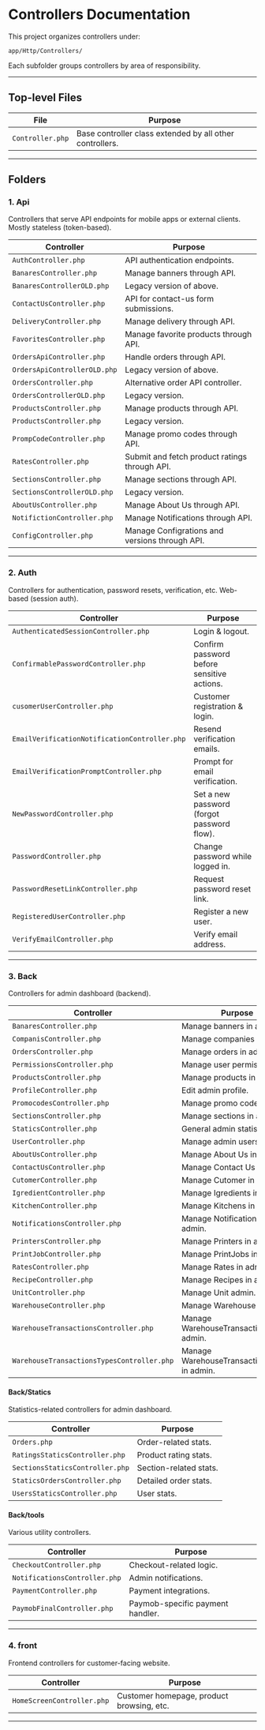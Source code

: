 

# Controllers Documentation

This project organizes controllers under:

```
app/Http/Controllers/
```

Each subfolder groups controllers by area of responsibility.

---

## Top-level Files

| File             | Purpose                                                  |
| ---------------- | -------------------------------------------------------- |
| `Controller.php` | Base controller class extended by all other controllers. |

---

## Folders

### 1. **Api**

Controllers that serve API endpoints for mobile apps or external clients.
Mostly stateless (token-based).

| Controller                   | Purpose                                       |
| ---------------------------- | --------------------------------------------- |
| `AuthController.php`         | API authentication endpoints.                 |
| `BanaresController.php`      | Manage banners through API.                   |
| `BanaresControllerOLD.php`   | Legacy version of above.                      |
| `ContactUsController.php`    | API for contact-us form submissions.          |
| `DeliveryController.php`     | Manage delivery through API.                  |
| `FavoritesController.php`    | Manage favorite products through API.         |
| `OrdersApiController.php`    | Handle orders through API.                    |
| `OrdersApiControllerOLD.php` | Legacy version of above.                      |
| `OrdersController.php`       | Alternative order API controller.             |
| `OrdersControllerOLD.php`    | Legacy version.                               |
| `ProductsController.php`     | Manage products through API.                  |
| `ProductsController.php`     | Legacy version.                               |
| `PrompCodeController.php`    | Manage promo codes through API.               |
| `RatesController.php`        | Submit and fetch product ratings through API. |
| `SectionsController.php`     | Manage sections through API.                  |
| `SectionsControllerOLD.php`  | Legacy version.                               |
| `AboutUsController.php`      | Manage About Us through API.                  |
| `NotifictionController.php`  | Manage Notifications through API.             |
| `ConfigController.php`       | Manage Configrations and versions through API.|


---

### 2. **Auth**

Controllers for authentication, password resets, verification, etc.
Web-based (session auth).

| Controller                                    | Purpose                                    |
| --------------------------------------------- | ------------------------------------------ |
| `AuthenticatedSessionController.php`          | Login & logout.                            |
| `ConfirmablePasswordController.php`           | Confirm password before sensitive actions. |
| `cusomerUserController.php`                   | Customer registration & login.             |
| `EmailVerificationNotificationController.php` | Resend verification emails.                |
| `EmailVerificationPromptController.php`       | Prompt for email verification.             |
| `NewPasswordController.php`                   | Set a new password (forgot password flow). |
| `PasswordController.php`                      | Change password while logged in.           |
| `PasswordResetLinkController.php`             | Request password reset link.               |
| `RegisteredUserController.php`                | Register a new user.                       |
| `VerifyEmailController.php`                   | Verify email address.                      |

---

### 3. **Back**

Controllers for admin dashboard (backend).

| Controller                                | Purpose                                    |
| ----------------------------------------- | ------------------------------------------ |
| `BanaresController.php`                   | Manage banners in admin.                   |
| `CompanisController.php`                  | Manage companies in admin.                 |
| `OrdersController.php`                    | Manage orders in admin.                    |
| `PermissionsController.php`               | Manage user permissions.                   |
| `ProductsController.php`                  | Manage products in admin.                  |
| `ProfileController.php`                   | Edit admin profile.                        |
| `PromocodesController.php`                | Manage promo codes.                        |
| `SectionsController.php`                  | Manage sections in admin.                  |
| `StaticsController.php`                   | General admin statistics.                  |
| `UserController.php`                      | Manage admin users.                        |
| `AboutUsController.php`                   | Manage About Us in admin.                  |
| `ContactUsController.php`                 | Manage Contact Us in admin.                |
| `CutomerController.php`                   | Manage Cutomer in admin.                   |
| `IgredientController.php`                 | Manage Igredients in admin.                |
| `KitchenController.php`                   | Manage Kitchens in admin.                  |
| `NotificationsController.php`             | Manage Notifications in admin.             |
| `PrintersController.php`                  | Manage Printers in admin.                  |
| `PrintJobController.php`                  | Manage PrintJobs in admin.                 |
| `RatesController.php`                     | Manage Rates in admin.                     |
| `RecipeController.php`                    | Manage Recipes in admin.                   |
| `UnitController.php`                      | Manage Unit admin.                         |
| `WarehouseController.php`                 | Manage Warehouse in admin.                 |
| `WarehouseTransactionsController.php`     | Manage WarehouseTransactions in admin.     |
| `WarehouseTransactionsTypesController.php`| Manage WarehouseTransactionsTypes in admin.|


#### Back/Statics

Statistics-related controllers for admin dashboard.

| Controller                      | Purpose                |
| ------------------------------- | ---------------------- |
| `Orders.php`                    | Order-related stats.   |
| `RatingsStaticsController.php`  | Product rating stats.  |
| `SectionsStaticsController.php` | Section-related stats. |
| `StaticsOrdersController.php`   | Detailed order stats.  |
| `UsersStaticsController.php`    | User stats.            |

#### Back/tools

Various utility controllers.

| Controller                    | Purpose                          |
| ----------------------------- | -------------------------------- |
| `CheckoutController.php`             | Checkout-related logic.          |
| `NotificationsController.php` | Admin notifications.             |
| `PaymentController.php`       | Payment integrations.            |
| `PaymobFinalController.php`          | Paymob-specific payment handler. |

---

### 4. **front**

Frontend controllers for customer-facing website.

| Controller                 | Purpose                                   |
| -------------------------- | ----------------------------------------- |
| `HomeScreenController.php` | Customer homepage, product browsing, etc. |

---

